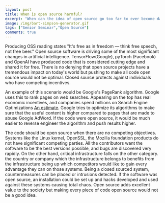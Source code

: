 ```yaml
---
layout: post
title: When is open source harmful?
excerpt: "When can the idea of open source go too far to ever become dangerous?"
image: /img/bart-simpson-generator.gif
tags: ["Senior Seminar","Open Source"]
comments: true
---
```


Producing OSS reading states "It's free as in freedom — think free speech, not free beer." Open source software is driving some of the most significant changes in artificial intelligence. TensorFlow(Google), pyTorch (Facebook) and OpenAI have produced code that is considered cutting edge and shared it for free. There is no denying that open source projects have a tremendous impact on today's world but pushing to make all code open source would not be optimal. Closed source protects against individuals who have competing incentives.

An example of this scenario would be Google's PageRank algorithm. Google uses this to rank pages on web searches. Appearing on the top has real economic incentives, and companies spend millions on Search Engine Optimizations [An estimate](https://www.searchenginepeople.com/blog/page-one-whats-google-rank-worth.html). Google tries to optimize its algorithms to make sure that the useful content is higher compared to pages that are made to abuse Google AdWord. If the code were open source, it would be much easier to reverse engineer the algorithm and push results higher.

The code should be open source when there are no competing objectives. Systems like the Linux kernel, OpenSSL, the Mozilla foundation products do not have significant competing parties. All the contributors want the software to be the best versions possible, and bugs are discovered very rapidly. On the other hand, critical infrastructure falls on the other category. the country or company which the infrastructure belongs to benefits from the infrastructure being up which competitors would like to gain every advantage they can on those systems. Being a closed sourced system, countermeasures can be placed or intrusions detected. If the software was open source, an installation could be set up and hacks developed and used against these systems causing total chaos. Open source adds excellent value to the society but making every piece of code open source would not be a good idea.
